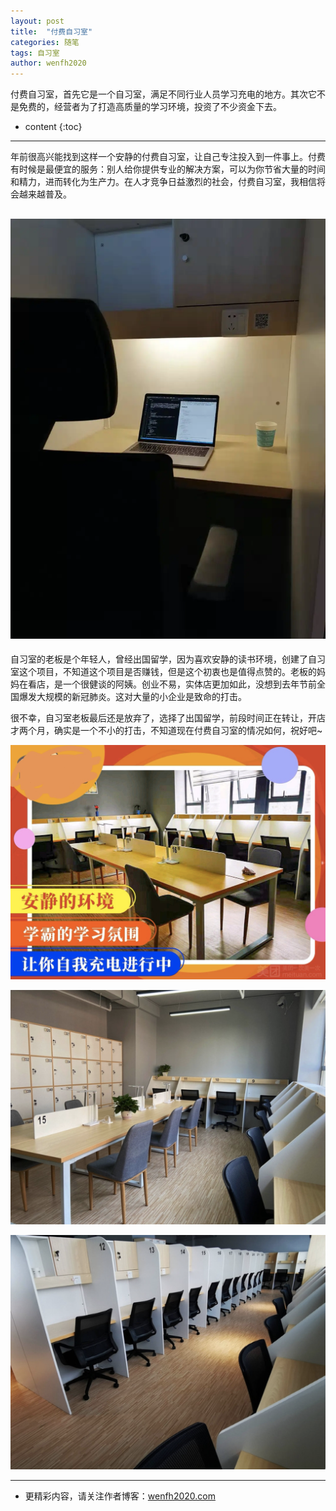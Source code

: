 ```yaml
---
layout: post
title:  "付费自习室"
categories: 随笔
tags: 自习室
author: wenfh2020
---
```



付费自习室，首先它是一个自习室，满足不同行业人员学习充电的地方。其次它不是免费的，经营者为了打造高质量的学习环境，投资了不少资金下去。



* content
{:toc}

---

年前很高兴能找到这样一个安静的付费自习室，让自己专注投入到一件事上。付费有时候是最便宜的服务：别人给你提供专业的解决方案，可以为你节省大量的时间和精力，进而转化为生产力。在人才竞争日益激烈的社会，付费自习室，我相信将会越来越普及。

![学习环境](/images/2020-03-11-08-59-15.png)
---

自习室的老板是个年轻人，曾经出国留学，因为喜欢安静的读书环境，创建了自习室这个项目，不知道这个项目是否赚钱，但是这个初衷也是值得点赞的。老板的妈妈在看店，是一个很健谈的阿姨。创业不易，实体店更加如此，没想到去年节前全国爆发大规模的新冠肺炎。这对大量的小企业是致命的打击。

很不幸，自习室老板最后还是放弃了，选择了出国留学，前段时间正在转让，开店才两个月，确实是一个不小的打击，不知道现在付费自习室的情况如何，祝好吧~

![自习室1](/images/2020-03-11-09-00-50.png)

![自习室2](/images/2020-03-11-09-01-08.png)

![自习室3](/images/2020-03-11-09-01-24.png)

---

* 更精彩内容，请关注作者博客：[wenfh2020.com](https://wenfh2020.com/)

